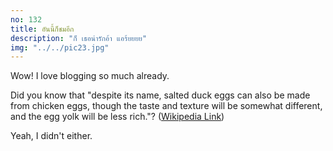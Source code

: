 ```yaml
---
no: 132
title: อันนี้ก็ชมอีก
description: "ก็ เธอน่ารักอ้า แอร้ยยยย"
img: "../../pic23.jpg"
---
```


Wow! I love blogging so much already.

Did you know that "despite its name, salted duck eggs can also be made from
chicken eggs, though the taste and texture will be somewhat different, and the
egg yolk will be less rich."?
([Wikipedia Link](https://en.wikipedia.org/wiki/Salted_duck_egg))

Yeah, I didn't either.
